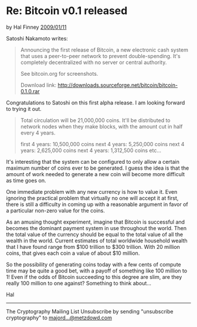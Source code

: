 # Re: Bitcoin v0.1 released

by Hal Finney [2009/01/11](https://web.archive.org/web/20190712071421/https://www.mail-archive.com/cryptography@metzdowd.com/msg10152.html)

<LanguageDropdown/>

Satoshi Nakamoto writes:

> Announcing the first release of Bitcoin, a new electronic cash
> system that uses a peer-to-peer network to prevent double-spending.
> It's completely decentralized with no server or central authority.
>
> See bitcoin.org for screenshots.
>
> Download link:
> http://downloads.sourceforge.net/bitcoin/bitcoin-0.1.0.rar


Congratulations to Satoshi on this first alpha release.  I am looking
forward to trying it out.

> Total circulation will be 21,000,000 coins.  It'll be distributed
> to network nodes when they make blocks, with the amount cut in half
> every 4 years.
>
> first 4 years: 10,500,000 coins
> next 4 years: 5,250,000 coins
> next 4 years: 2,625,000 coins
> next 4 years: 1,312,500 coins
> etc...

It's interesting that the system can be configured to only allow a
certain maximum number of coins ever to be generated. I guess the
idea is that the amount of work needed to generate a new coin will
become more difficult as time goes on.

One immediate problem with any new currency is how to value it. Even
ignoring the practical problem that virtually no one will accept it
at first, there is still a difficulty in coming up with a reasonable
argument in favor of a particular non-zero value for the coins.

As an amusing thought experiment, imagine that Bitcoin is successful and
becomes the dominant payment system in use throughout the world.  Then the
total value of the currency should be equal to the total value of all
the wealth in the world. Current estimates of total worldwide household
wealth that I have found range from $100 trillion to $300 trillion. With
20 million coins, that gives each coin a value of about $10 million.

So the possibility of generating coins today with a few cents of compute
time may be quite a good bet, with a payoff of something like 100 million
to 1! Even if the odds of Bitcoin succeeding to this degree are slim,
are they really 100 million to one against? Something to think about...

Hal

---------------------------------------------------------------------
The Cryptography Mailing List
Unsubscribe by sending "unsubscribe cryptography" to majord...@metzdowd.com

